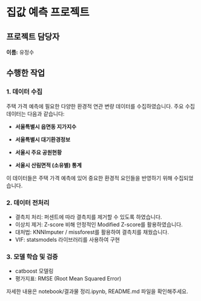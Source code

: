 # 집값 예측 프로젝트

## 프로젝트 담당자

**이름:** 유정수

## 수행한 작업

### 1. 데이터 수집

주택 가격 예측에 필요한 다양한 환경적 연관 변량 데이터를 수집하였습니다. 주요 수집 데이터는 다음과 같습니다:

- **서울특별시 읍면동 지가지수**

- **서울특별시 대기환경정보**

- **서울시 주요 공원현황**

- **서울시 산림면적 (소유별) 통계**

이 데이터들은 주택 가격 예측에 있어 중요한 환경적 요인들을 반영하기 위해 수집되었습니다.

### 2. 데이터 전처리

- 결측치 처리:
  퍼센트에 따라 결측치를 제거할 수 있도록 하였습니다.
- 이상치 제거:
  Z-score 비해 안정적인 Modified Z-score를 활용하였습니다.
- 대처법:
  KNNImputer / missforest를 활용하여 결측치를 채웠습니다.
- VIF:
  statsmodels 라이브러리를 사용하여 구현

### 3. 모델 학습 및 검증

- catboost 모델링
- 평가지표:
  RMSE (Root Mean Squared Error)

자세한 내용은 notebook/결과물 정리.ipynb, README.md 파일을 확인해주세요.

